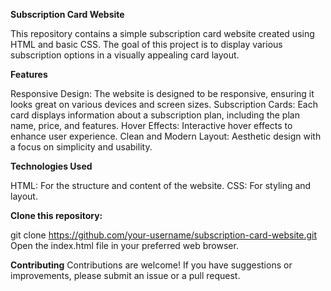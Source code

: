 **Subscription Card Website**

This repository contains a simple subscription card website created using HTML and basic CSS. The goal of this project is to display various subscription options in a visually appealing card layout.

**Features**

Responsive Design: The website is designed to be responsive, ensuring it looks great on various devices and screen sizes.
Subscription Cards: Each card displays information about a subscription plan, including the plan name, price, and features.
Hover Effects: Interactive hover effects to enhance user experience.
Clean and Modern Layout: Aesthetic design with a focus on simplicity and usability.

**Technologies Used**

HTML: For the structure and content of the website.
CSS: For styling and layout.

**Clone this repository:**

git clone https://github.com/your-username/subscription-card-website.git
Open the index.html file in your preferred web browser.

**Contributing**
Contributions are welcome! If you have suggestions or improvements, please submit an issue or a pull request.
